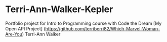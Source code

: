# Terri-Ann-Walker-Kepler
 Portfolio project for Intro to Programming course with Code the Dream
 [My Open API Project] (https://github.com/terriberri82/Which-Marvel-Woman-Are-You)
Terri-Ann Walker


